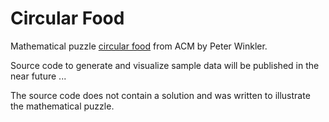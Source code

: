 Circular Food
============

Mathematical puzzle [circular food](http://cacm.acm.org/magazines/2008/11/551-puzzled-circular-food/abstract) from ACM by Peter Winkler.

Source code to generate and visualize sample data will be published in the near future ...

The source code does not contain a solution and was written to illustrate the mathematical puzzle.
